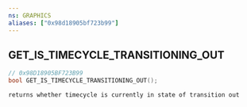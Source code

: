 ```yaml
---
ns: GRAPHICS
aliases: ["0x98d18905bf723b99"]
---
```

## GET_IS_TIMECYCLE_TRANSITIONING_OUT

```c
// 0x98D18905BF723B99
bool GET_IS_TIMECYCLE_TRANSITIONING_OUT();
```

```
returns whether timecycle is currently in state of transition out
```

